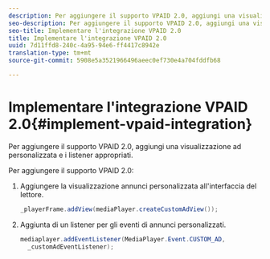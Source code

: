 ```yaml
---
description: Per aggiungere il supporto VPAID 2.0, aggiungi una visualizzazione ad personalizzata e i listener appropriati.
seo-description: Per aggiungere il supporto VPAID 2.0, aggiungi una visualizzazione ad personalizzata e i listener appropriati.
seo-title: Implementare l'integrazione VPAID 2.0
title: Implementare l'integrazione VPAID 2.0
uuid: 7d11ffd8-240c-4a95-94e6-ff4417c8942e
translation-type: tm+mt
source-git-commit: 5908e5a3521966496aeec0ef730e4a704fddfb68

---
```



# Implementare l&#39;integrazione VPAID 2.0{#implement-vpaid-integration}

Per aggiungere il supporto VPAID 2.0, aggiungi una visualizzazione ad personalizzata e i listener appropriati.

Per aggiungere il supporto VPAID 2.0:

1. Aggiungere la visualizzazione annunci personalizzata all&#39;interfaccia del lettore.

   ```java
   _playerFrame.addView(mediaPlayer.createCustomAdView());
   ```

1. Aggiunta di un listener per gli eventi di annunci personalizzati.

   ```java
   mediaplayer.addEventListener(MediaPlayer.Event.CUSTOM_AD,  
     _customAdEventListener);
   ```

